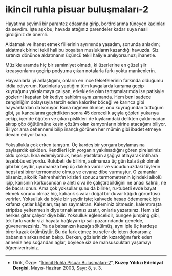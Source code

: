 # ikincil ruhla pisuar buluşmaları-2

Hayatıma sevimli bir parantez edasında girip, bordrolarıma tüneyen
kadınları da sevdim. İşte aşk bu; havada attığınız parendeler kadar
suya nasıl girdiğiniz de önemli.

Aldatmak ve ihanet etmek fiillerinin ayrımında yaşadım, sonunda
anladım; aldatmak birinci tekil hali bu boşaltan muslukların kazandığı havuzda. Siz sırtınızı dönünce aldatmanın üçüncü tekil haliyle
anılıyorsunuz; ihanetle.

Müzikle aramda hiç bir samimiyet olmadı, ki üzerlerine en güzel şiir
kreasyonlarını geçirip podyuma çıkan notalarla farkı yoktu mankenlerin.

Hayvanlarla iyi anlaştığımı, onların en ince felsefelerinin farkında
olduğumu iddia ediyorum. Kadınlarla yaptığım tüm kavgalarda
karşıma geçip kuyruğunu yakalamaya çalışan, erkeklerle olan tartışmalarımda ise patisiyle gözlerini kapatan bir kediye sahibim aynı zamanda. Hem beni sadece zenginliğim dolayısıyla tercih eden kalorifer böceği ve karınca gibi hayvanlardan da koruyor. Buna rağmen
ölünce, onu kuyruğundan tuttuğum gibi, şu kancalarını geçirdikten
sonra 45 derecelik açıyla çöpleri yukarıya çekip, içeride öğüten ve
çıkan pislikleri de kıyılarındaki delikten çaktırmadan akıtıp çöp
öğütümüne kesin çözüm olan kamyonların birine atacağımı biliyor.
Biliyor ama cehennemi bilip inançlı görünen her mümin gibi ibadet
etmeye devam ediyor bana.

Yoksullukla çok erken tanıştım. Üç kardeş bir yorganı boylamasına paylaşırdık eskiden. Kendileri için yorganın yakılmadığını
gören pirelerimiz oldu çokça. İkna edemiyorduk, hepsi yastıktan
aşağıya atlayarak intihara teşebbüs ediyordu. Rutubeti de bilirim,
asılmanıza üç gün kala âşık olmak gibi bir şeydir, uyumanıza hep
üç dakika vardır ve vücudunuzdaki tüylerin hepsi asi birer termometre olmuş ve cıvanız dibe vurmuştur. O zamanlar bilseniz, alkolik Fahrenheit’ın krizleri sonucu termometrenin içindeki alkolü
içip, karısının korkusundan o aleti cıva ile çalıştırabildiğini ne anası
kalırdı, ne de bacısı onun. Ama çok yoksullar şunu da bilirler, ru-tubetli evde bayat ekmek sorunu olmaz hiç, kabarık sıvalar doğal
bir duvar kâğıdı görüntüsü verirler. Yoksulluk da böyle bir şeydir
işte; kahvede hesap ödememek için kafanız çatlar kâğıtları, taşları
saymaktan. Kaleminiz bitmesin, kalemtıraşta striptize yeltenmesin
diye tırnaklarınızı uzatır, onlarla yazarsınız. Hem sizi herkes gitar
çalıyor diye bilir. Yoksulluk eğlencelidir, bungee jumping gibi, tek
farkı vardır sizi hayata bağlayan ip salı pazarındandır genelde, güvenemezsiniz. Ya da babanızın kazağı sökülmüş, aynı iple üç kardeşe
birer kazak örülmüştür. Bu da fark etmez bu sefer de içten donarsınız babanızın arkasından bakıp. Derken, gözlerinizin kızardığını
fark eden anneniz hep soğandan ağlar, böylece siz de mahsuscuktan
yaşamayı öğreniverirsiniz.

---
- Dirik, Özge: “[İkincil Ruhla Pisuar Buluşmaları-2](https://kuzeyyildizi.com/dergi/8/ikincil.ruhla.pisuar.bulusmalari-II-ozge.dirik)”, **Kuzey Yıldızı Edebiyat Dergisi**, Mayıs-Haziran 2003, [Sayı: 8](https://kuzeyyildizi.com/sites/default/files/ky08.pdf), s. 3.
